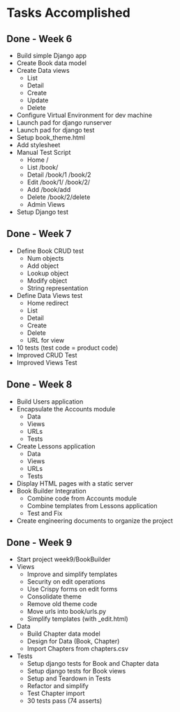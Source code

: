 # Tasks Accomplished


## Done  - Week 6

* Build simple Django app
* Create Book data model
* Create Data views
    * List
    * Detail
    * Create
    * Update
    * Delete
* Configure Virtual Environment for dev machine
* Launch pad for django runserver
* Launch pad for django test
* Setup book_theme.html
* Add stylesheet
* Manual Test Script
    * Home   /
    * List   /book/
    * Detail /book/1  /book/2
    * Edit   /book/1/  /book/2/
    * Add    /book/add
    * Delete /book/2/delete
    * Admin Views
* Setup Django test


## Done  - Week 7

* Define Book CRUD test
    * Num objects
    * Add object
    * Lookup object
    * Modify object
    * String representation
* Define Data Views test
    * Home redirect
    * List
    * Detail
    * Create
    * Delete
    * URL for view
* 10 tests  (test code = product code)
* Improved CRUD Test
* Improved Views Test


## Done  - Week 8

* Build Users application
* Encapsulate the Accounts module
    * Data
    * Views
    * URLs
    * Tests
* Create Lessons application
    * Data
    * Views
    * URLs
    * Tests
* Display HTML pages with a static server
* Book Builder Integration
    * Combine code from Accounts module
    * Combine templates from Lessons application
    * Test and Fix
* Create engineering documents to organize the project



## Done  - Week 9

* Start project week9/BookBuilder
* Views
    * Improve and simplify templates
    * Security on edit operations
    * Use Crispy forms on edit forms
    * Consolidate theme
    * Remove old theme code
    * Move urls into book/urls.py
    * Simplify templates (with _edit.html)
* Data
    * Build Chapter data model
    * Design for Data (Book, Chapter)
    * Import Chapters from chapters.csv
* Tests
    * Setup django tests for Book and Chapter data
    * Setup django tests for Book views
    * Setup and Teardown in Tests
    * Refactor and simplify
    * Test Chapter import
    * 30 tests pass (74 asserts)

